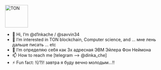 <div>
  <img src="https://cryptologos.cc/logos/toncoin-ton-logo.svg?v=029" title="TON" **alt="TON" width="75" height="75"/>
</div>

- 👋 Hi, I’m @d1nkache / @savvin34
- 👀 I’m interested in TON blockchain, Сomputer science, and ... мне лень дальше писать ... etc
- 🌱 I’m определяю себя как 3х адресная ЭВМ Эйлера Фон Неймона
- 📫 How to reach me [telegram --> @dinka_che]
- ⚡ Fun fact: !(/?)! завтра я буду вечно молодым...!!

<!---
ProstoBorov01/ProstoBorov01 is a ✨ special ✨ repository because its `README.md` (this file) appears on your GitHub profile.
You can click the Preview link to take a look at your changes.
--->
